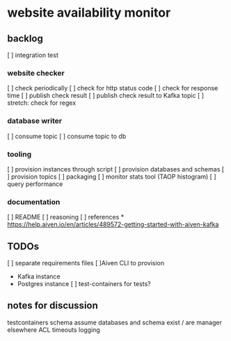 
# website availability monitor

## backlog

[ ] integration test

### website checker
[ ] check periodically
[ ] check for http status code
[ ] check for response time
[ ] publish check result
[ ] publish check result to Kafka topic
[ ] stretch: check for regex

### database writer
[ ] consume topic
[ ] consume topic to db

### tooling
[ ] provision instances through script
[ ] provision databases and schemas
[ ] provision topics
[ ] packaging
[ ] monitor stats tool (TAOP histogram)
[ ] query performance   

### documentation
[ ] README
[ ] reasoning
[ ] references
     * https://help.aiven.io/en/articles/489572-getting-started-with-aiven-kafka

## TODOs
[ ] separate requirements files
[ ]Aiven CLI to provision
 * Kafka instance
 * Postgres instance
[ ] test-containers for tests?

## notes for discussion
testcontainers
schema
assume databases and schema exist / are manager elsewhere
ACL
timeouts
logging
